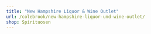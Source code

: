 ```yaml
---
title: "New Hampshire Liquor & Wine Outlet"
url: /colebrook/new-hampshire-liquor-und-wine-outlet/
shop: Spirituosen
---
```

